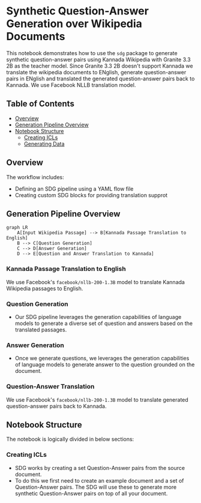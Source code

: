 # Synthetic Question-Answer Generation over Wikipedia Documents

This notebook demonstrates how to use the `sdg` package to generate synthetic question-answer pairs using Kannada Wikipedia with Granite 3.3 2B as the teacher model. Since Granite 3.3 2B doesn't support Kannada we translate the wikipedia documents to ENglish, generate question-answer pairs in ENglish and translated the generated question-answer pairs back to Kannada. We use Facebook NLLB translation model. 

## Table of Contents
- [Overview](#overview)
- [Generation Pipeline Overview](#reasoning-pipeline-overview)
- [Notebook Structure](#notebook-structure)
  - [Creating ICLs](#creating-icls)
  - [Generating Data](#generating-data)

## Overview

The workflow includes:

- Defining an SDG pipeline using a YAML flow file
- Creating custom SDG blocks for providing translation supprot

## Generation Pipeline Overview

```mermaid
graph LR
    A[Input Wikipedia Passage] --> B[Kannada Passage Translation to English]
    B --> C[Question Generation]
    C --> D[Answer Generation]
    D --> E[Question and Answer Translation to Kannada]
```

### Kannada Passage Translation to English
We use Facebook's `facebook/nllb-200-1.3B` model to translate Kannada Wikipedia passages to English.

### Question Generation

* Our SDG pipeline leverages the generation capabilities of language models to generate a diverse set of question and answers based on the translated passages.

### Answer Generation

* Once we generate questions, we leverages the generation capabilities of language models to generate answer to the question grounded on the document.

### Question-Answer Translation
We use Facebook's `facebook/nllb-200-1.3B` model to translate generated question-answer pairs back to Kannada.

## Notebook Structure
The notebook is logically divided in below sections:
### Creating ICLs
- SDG works by creating a set Question-Answer pairs from the source document.
- To do this we first need to create an example document and a set of Question-Answer pairs. The SDG will use these to generate more synthetic Question-Answer pairs on top of all your document.

<!-- ### Generating Data
- In next few sections you will:
    - Learn how we added prompts for the teacher model
    - Generated data -->

<!-- ## How does the generated data look like?

#### Input Raw Document
```text
"Chapter_III

Section_27

not extend to (a) the intentional causing of death, or to the attempting to cause death; (b) the doing of anything which the person doing it knows to be likely to cause
```


### Generated data

#### Generated Question-Answer Pair
```text
Scenario: Suppose I urge my friend C to steal a car from a dealership, knowing full well it's illegal. Although I don't physically assist in the theft, C goes ahead and takes the vehicle. Can I face the same legal repercussions for abetting this crime under the Bharatiya Nyaya Sanhita?

Response: In accordance with Chapter III, Section 27 of the Bharatiya Nyaya Sanhita, yes, you can be held equally liable as the perpetrator under such circumstances. This principle applies to situations where an individual intentionally abets a crime, including the act of theft in this case, even when they do not physically participate in the commission.
```

#### Translated Question-Answer Pair
```text
Scenario:


Response:
``` -->

